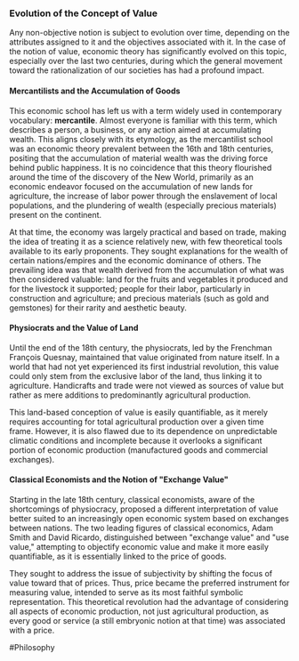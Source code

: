 ### Evolution of the Concept of Value

Any non-objective notion is subject to evolution over time, depending on the attributes assigned to it and the objectives associated with it. In the case of the notion of value, economic theory has significantly evolved on this topic, especially over the last two centuries, during which the general movement toward the rationalization of our societies has had a profound impact.

#### Mercantilists and the Accumulation of Goods

This economic school has left us with a term widely used in contemporary vocabulary: **mercantile**. Almost everyone is familiar with this term, which describes a person, a business, or any action aimed at accumulating wealth. This aligns closely with its etymology, as the mercantilist school was an economic theory prevalent between the 16th and 18th centuries, positing that the accumulation of material wealth was the driving force behind public happiness. It is no coincidence that this theory flourished around the time of the discovery of the New World, primarily as an economic endeavor focused on the accumulation of new lands for agriculture, the increase of labor power through the enslavement of local populations, and the plundering of wealth (especially precious materials) present on the continent.

At that time, the economy was largely practical and based on trade, making the idea of treating it as a science relatively new, with few theoretical tools available to its early proponents. They sought explanations for the wealth of certain nations/empires and the economic dominance of others. The prevailing idea was that wealth derived from the accumulation of what was then considered valuable: land for the fruits and vegetables it produced and for the livestock it supported; people for their labor, particularly in construction and agriculture; and precious materials (such as gold and gemstones) for their rarity and aesthetic beauty.

#### Physiocrats and the Value of Land

Until the end of the 18th century, the physiocrats, led by the Frenchman François Quesnay, maintained that value originated from nature itself. In a world that had not yet experienced its first industrial revolution, this value could only stem from the exclusive labor of the land, thus linking it to agriculture. Handicrafts and trade were not viewed as sources of value but rather as mere additions to predominantly agricultural production.

This land-based conception of value is easily quantifiable, as it merely requires accounting for total agricultural production over a given time frame. However, it is also flawed due to its dependence on unpredictable climatic conditions and incomplete because it overlooks a significant portion of economic production (manufactured goods and commercial exchanges).

#### Classical Economists and the Notion of "Exchange Value"

Starting in the late 18th century, classical economists, aware of the shortcomings of physiocracy, proposed a different interpretation of value better suited to an increasingly open economic system based on exchanges between nations. The two leading figures of classical economics, Adam Smith and David Ricardo, distinguished between "exchange value" and "use value," attempting to objectify economic value and make it more easily quantifiable, as it is essentially linked to the price of goods.

They sought to address the issue of subjectivity by shifting the focus of value toward that of prices. Thus, price became the preferred instrument for measuring value, intended to serve as its most faithful symbolic representation. This theoretical revolution had the advantage of considering all aspects of economic production, not just agricultural production, as every good or service (a still embryonic notion at that time) was associated with a price.

#Philosophy
